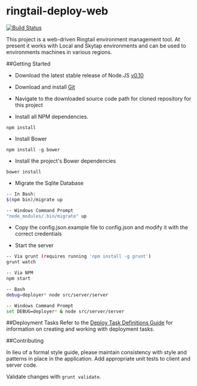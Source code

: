 ringtail-deploy-web
===================
[![Build Status](https://travis-ci.org/fti-technology/ringtail-deploy-web.svg)](https://travis-ci.org/fti-technology/ringtail-deploy-web)

This project is a web-driven Ringtail environment management tool. At present it works with Local and Skytap environments and can be used to environments machines in various regions.

##Getting Started

* Download the latest stable release of Node.JS [v0.10](http://nodejs.org/dist/)

* Download and install [Git](https://www.git-scm.com/download/win)

* Navigate to the downloaded source code path for cloned repository for this project

* Install all NPM dependencies.
```
npm install
```

* Install Bower
```
npm install -g bower
```

* Install the project's Bower dependencies
```
bower install
```

* Migrate the Sqlite Database
```bash
-- In Bash:
$(npm bin)/migrate up

-- Windows Command Prompt
"node_modules/.bin/migrate" up
```

* Copy the config.json.example file to config.json and modify it with the correct credentials

* Start the server
```bash
-- Via grunt (requires running 'npm install -g grunt')
grunt watch

-- Via NPM
npm start

-- Bash
debug=deployer* node src/server/server

-- Windows Command Prompt
set DEBUG=deployer* & node src/server/server
```

##Deployment Tasks
Refer to the [Deploy Task Definitions Guide](TASKDEFS.md) for information on creating and working with deployment tasks.

##Contributing

In lieu of a formal style guide, please maintain consistency with style and patterns in place in the application. Add appropriate unit tests to client and server code.

Validate changes with `grunt validate`.



